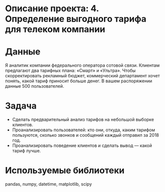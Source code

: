 # Описание проекта: 4. Определение выгодного тарифа для телеком компании
# Данные
Я аналитик компании федерального оператора сотовой связи. Клиентам предлагают два тарифных плана: «Смарт» и «Ультра». 
Чтобы скорректировать рекламный бюджет, коммерческий департамент хочет понять, какой тариф приносит больше денег.
В вашем распоряжении данные 500 пользователей.
# Задача
* Сделать предварительный анализ тарифов на небольшой выборке клиентов. 
* Проанализировать пользователей: кто они, откуда, каким тарифом пользуются, сколько звонков и сообщений каждый отправил за 2018 год. 
* Проанализировать поведение клиентов и сделать вывод — какой тариф лучше.
# Используемые библиотеки
pandas, numpy, datetime, matplotlib, scipy

